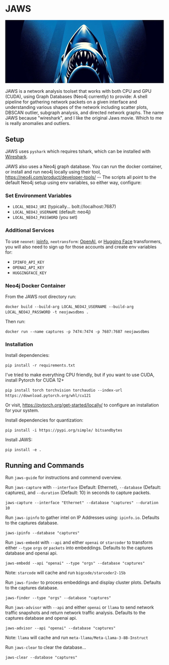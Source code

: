# JAWS
![hehe](/assets/cover.jpg)

JAWS is a network analysis toolset that works with both CPU and GPU (CUDA), using Graph Databases (Neo4j currently) to provide: A shell pipeline for gathering network packets on a given interface and understanding various shapes of the network including scatter plots, DBSCAN outlier, subgraph analysis, and directed network graphs. The name JAWS because "wireshark", and I like the original Jaws movie. Which to me is really anomalies and outliers.


## Setup

JAWS uses `pyshark` which requires tshark, which can be installed with [Wireshark](https://www.wireshark.org/).

JAWS also uses a Neo4j graph database. You can run the docker container, or install and run neo4j locally using their tool, https://neo4j.com/product/developer-tools/ -- The scripts all point to the default Neo4j setup using env variables, so either way, configure:

### Set Environment Variables

- `LOCAL_NEO4J_URI` (typically... bolt://localhost:7687)
- `LOCAL_NEO4J_USERNAME` (default: neo4j)
- `LOCAL_NEO4J_PASSWORD` (you set)


### Additional Services

To use `neonet`: [ipinfo](https://ipinfo.io/), `neotransform`: [OpenAI](https://platform.openai.com/overview), or [Hugging Face](https://huggingface.co/bigcode/starcoder2-15b) transformers, you will also need to sign up for those accounts and create env variables for:

- `IPINFO_API_KEY`
- `OPENAI_API_KEY`
- `HUGGINGFACE_KEY`


### Neo4j Docker Container

From the JAWS root directory run: 

`docker build --build-arg LOCAL_NEO4J_USERNAME --build-arg LOCAL_NEO4J_PASSWORD -t neojawsdbms .` 


Then run: 

`docker run --name captures -p 7474:7474 -p 7687:7687 neojawsdbms`


### Installation

Install dependencies:

`pip install -r requirements.txt`


I've tried to make everything CPU friendly, but if you want to use CUDA, install Pytorch for CUDA 12+

`pip install torch torchvision torchaudio --index-url https://download.pytorch.org/whl/cu121`

Or visit, https://pytorch.org/get-started/locally/ to configure an installation for your system.


Install dependencies for quantization:

`pip install -i https://pypi.org/simple/ bitsandbytes`


Install JAWS:

`pip install -e .`


## Running and Commands

Run `jaws-guide` for instructions and commend overview.


Run `jaws-capture` with `--interface` (Default: Ethernet), `--database` (Default: captures), and `--duration` (Default: 10) in seconds to capture packets.

`jaws-capture --interface "Ethernet" --database "captures" --duration 10`


Run `jaws-ipinfo` to gather intel on IP Addresses using: `ipinfo.io`. Defaults to the captures database.

`jaws-ipinfo --database "captures"`


Run `jaws-embedd` with `--api` and either `openai` or `starcoder` to transform either `--type` `orgs` or `packets` into embeddings. Defaults to the captures database and openai api.

`jaws-embedd --api "openai" --type "orgs" --database "captures"`

Note: `starcode` will cache and run `bigcode/starcoder2-15b`


Run `jaws-finder` to process embeddings and display cluster plots. Defaults to the captures database.

`jaws-finder --type "orgs" --database "captures"`


Run `jaws-advisor` with `--api` and either `openai` or `llama` to send network traffic snapshots and return network traffic analysis. Defaults to the captures database and openai api.

`jaws-advisor --api "openai" --database "captures"`

Note: `llama` will cache and run `meta-llama/Meta-Llama-3-8B-Instruct`


Run `jaws-clear` to clear the database...

`jaws-clear --database "captures"`
